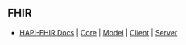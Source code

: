 
## FHIR

* [HAPI-FHIR Docs](https://hapifhir.io/hapi-fhir/docs/) | 
[Core](https://hapifhir.io/hapi-fhir/apidocs/hapi-fhir-base/) | 
[Model](https://hapifhir.io/hapi-fhir/apidocs/hapi-fhir-structures-dstu3/) | 
[Client](https://hapifhir.io/hapi-fhir/apidocs/hapi-fhir-client/) | 
[Server](https://hapifhir.io/hapi-fhir/apidocs/hapi-fhir-server/)
